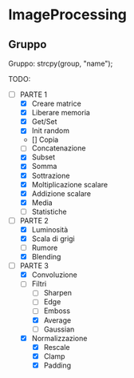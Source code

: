 # ImageProcessing

## Gruppo
Gruppo: strcpy(group, "name");

TODO:

- [ ] PARTE 1
	- [X] Creare matrice
	- [X] Liberare memoria
	- [X] Get/Set
	- [X] Init random
	- [] Copia
	- [ ] Concatenazione
	- [X] Subset
	- [X] Somma
	- [X] Sottrazione
	- [X] Moltiplicazione scalare
	- [X] Addizione scalare
	- [X] Media
	- [ ] Statistiche

- [ ] PARTE 2
	- [X] Luminosità
	- [X] Scala di grigi
	- [ ] Rumore
	- [X] Blending

- [ ] PARTE 3
	- [X] Convoluzione
	- [ ] Filtri
		- [ ] Sharpen
		- [ ] Edge
		- [ ] Emboss
		- [X] Average
		- [ ] Gaussian
	- [X] Normalizzazione
		- [X] Rescale
		- [X] Clamp
		- [X] Padding
